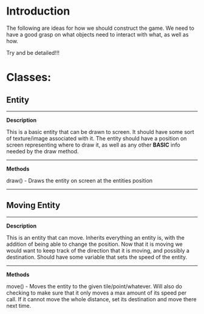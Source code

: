 # Introduction #
The following are ideas for how we should construct the game. We need to have a good grasp on what objects need to interact with what, as well as how.

Try and be detailed!!!

# Classes: #

## Entity ##

---

**Description**

This is a basic entity that can be drawn to screen. It should have some sort of texture/image associated with it. The entity should have a position on screen representing where to draw it, as well as any other **BASIC** info needed by the draw method.


---

**Methods**

draw() - Draws the entity on screen at the entities position


---


## Moving Entity ##


---

**Description**

This is an entity that can move. Inherits everything an entity is, with the addition of being able to change the position. Now that it is moving we would want to keep track of the direction that it is moving, and possibly a destination. Should have some variable that sets the speed of the entity.


---

**Methods**

move() - Moves the entity to the given tile/point/whatever. Will also do checking to make sure that it only moves a max amount of its speed per call. If it cannot move the whole distance, set its destination and move there next time.